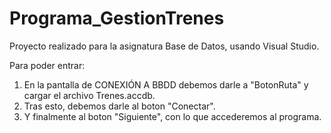 # Programa_GestionTrenes
Proyecto realizado para la asignatura Base de Datos, usando Visual Studio.

Para poder entrar: 
  1. En la pantalla de CONEXIÓN A BBDD debemos darle a "BotonRuta" y cargar el archivo Trenes.accdb.
  2. Tras esto, debemos darle al boton "Conectar".
  3. Y finalmente al boton "Siguiente", con lo que accederemos al programa.

